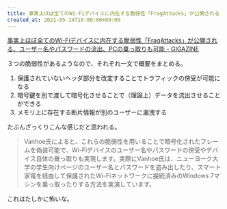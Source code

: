 ```yaml
---
title: 事実上ほぼ全てのWi-Fiデバイスに内在する脆弱性「FragAttacks」が公開される
created_at: 2021-05-14T10:00:00+09:00
---
```


[事実上ほぼ全てのWi-Fiデバイスに内在する脆弱性「FragAttacks」が公開される、ユーザー名やパスワードの流出、PCの乗っ取りも可能 - GIGAZINE](https://gigazine.net/news/20210512-fragattacks-security-flaws-all-wi-fi-devices/)

３つの脆弱性があるようなので、それぞれ一文で概要をまとめる。

1. 保護されていないヘッダ部分を改変することでトラフィックの傍受が可能になる
1. 暗号鍵を別で渡して暗号化させることで（理論上）データを流出させることができる
1. メモリ上に存在する断片情報が別のユーザーに漏洩する

たぶんざっくりこんな感じだと思われる。

> Vanhoe氏によると、これらの脆弱性を用いることで暗号化されたフレームを偽装可能で、Wi-Fiデバイスのユーザー名やパスワードの傍受やデバイス自体の乗っ取りも実現します。実際にVanhoe氏は、ニューヨーク大学の学生向けページのユーザー名とパスワードを盗み出したり、スマート家電を経由して保護されたWi-Fiネットワークに接続済みのWindows 7マシンを乗っ取ったりする方法を実演しています。

これはたしかに怖いな。
